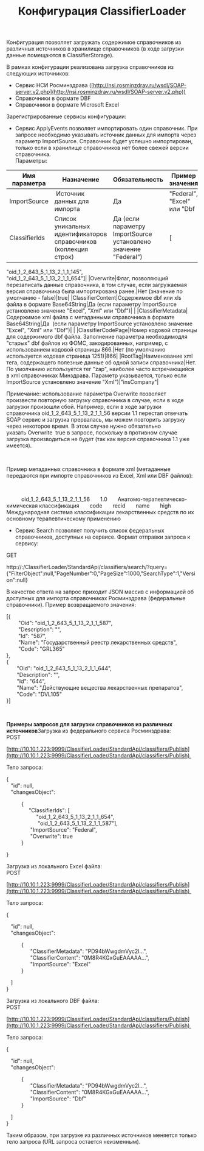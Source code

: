 ﻿---
layout: default
title: Конфигурация ClassifierLoader
position: 
categories: 
tags: 
---

Конфигурация позволяет загружать содержимое справочников из различных источников в хранилище справочников (в ходе загрузки данные помещаются в ClassifierStorage).

В рамках конфигурации реализована загрузка справочников из следующих источников:

* Сервис НСИ Росминздрава ([http://nsi.rosminzdrav.ru/wsdl/SOAP-server.v2.php](http://nsi.rosminzdrav.ru/wsdl/SOAP-server.v2.php))
* Справочники в формате DBF
* Справочники в формате Microsoft Excel

Зарегистрированные сервисы конфигурации:

* Сервис ApplyEvents позволяет импортировать один справочник. При запросе необходимо указывать источник данных для импорта через параметр ImportSource. Справочник будет успешно импортирован, только если в хранилище справочников нет более свежей версии справочника.    
Параметры:

|Имя параметра|Назначение|Обязательность|Пример значения|
|-------------|----------|--------------|---------------|
|ImportSource| Источник данных для импорта |Да|"Federal", "Excel" или "Dbf|
|ClassifierIds|Список уникальных идентификаторов справочников (коллекция строк)|Да (если параметру ImportSource установлено значение "Federal")|[  
 "oid_1_2_643_5_1_13_2_1_1_145",  
 "oid_1_2_643_5_1_13_2_1_1_654"]|
|Overwrite|Флаг, позволяющий перезаписать данные справочника, в том случае, если загружаемая версия справочника была импортирована ранее.|Нет (значение по умолчанию - false)|true|
|ClassifierContent|Содержимое dbf или xls файла в формате Base64String|Да (если параметру ImportSource установлено значение "Excel", "Xml" или "Dbf")| |
|ClassifierMetadata|Содержимое xml файла с метаданными справочника в формате Base64String|Да  (если параметру ImportSource установлено значение "Excel", "Xml" или "Dbf")| |
|ClassifierCodePage|Номер кодовой страницы для содержимого dbf файла. Заполнение параметра необходимодля "старых" dbf файлов из ФОМС, закодированных, например, с использованием кодовой страницы 866.|Нет (по умолчанию используется кодовая страница 1251)|866|
|RootTag|Наименование xml тега, содержащего полезные данные об одной записи справочника|Нет. По умолчанию используется тег "zap", наиболее часто встречающийся в xml справочниках Минздрава. Параметр указывается, только если ImportSource установлено значение "Xml")|"insCompany"|

  
Примечание: использование параметра Overwrite позволяет произвести повторную загрузку справочника в случае, если в ходе загрузки произошли сбой. Например, если в ходе загрузки справочника oid_1_2_643_5_1_13_2_1_1_56 версии 1.1 перестал отвечать SOAP сервис и загрузка прервалась, мы можем повторить загрузку через некоторое время. В этом случае нужно обязательно указать Overwrite  true в запросе, поскольку в противном случае загрузка производиться не будет (так как версия справочника 1.1 уже имеется).

 

Пример метаданных справочника в формате xml (метаданные передаются при импорте справочников из Excel, Xml или DBF файлов):

 <?xml version="1.0" encoding="UTF-8"?>

<classifier>  
   <properties>  
      <CodeSystem>oid_1_2_643_5_1_13_2_1_1_56</CodeSystem>  
      <CodeSystemVersion>1.0</CodeSystemVersion>  
      <CodeSystemName>Анатомо-терапевтическо-химическая классификация</CodeSystemName>  
      <CodeRef>code</CodeRef>  
      <IdRef>recid</IdRef>  
      <DisplayNameRef>name</DisplayNameRef>  
      <ParentRef>high</ParentRef>  
      <Description>Международная система классификации лекарственных средств по их основному терапевтическому применению</Description>  
   </properties>  
   <entries>   
      <entry name="recid" caption="Уникальный идентификатор" type="int" description=""/>  
      <entry name="code" caption="Код записи" type="string" description=""/>  
      <entry name="name" caption="Название лекарственного средства" type="string" description=""/>  
      <entry name="latname" caption="Латинское название лекарственного средства" type="string" description=""/>  
      <entry name="num" caption="NUM" type="string" description=""/>  
      <entry name="high" caption="УИ родительской записи" type="int" description=""/>  
   </entries>  
</classifier>

  




* Сервис Search позволяет получить список федеральных справочников, доступных на сервисе. Формат отправки запроса к сервису:

GET

http://<ServerName>:<PortName>/ClassifierLoader/StandardApi/classifiers/search/?query= {"FilterObject":null,"PageNumber":0,"PageSize":1000,"SearchType":1,"Version":null}

В качестве ответа на запрос приходит JSON массив с информацией об доступных для импорта справочниках Росминздрава (федеральные справочники). Пример возвращаемого значения:

[{  
        "Oid": "oid_1_2_643_5_1_13_2_1_1_587",  
        "Description": "",  
        "Id": "587",  
        "Name": "Государственный реестр лекарственных средств",  
        "Code": "GRL365"  
},  
{  
       "Oid": "oid_1_2_643_5_1_13_2_1_1_644",  
       "Description": "",  
       "Id": "644",  
       "Name": "Действующие вещества лекарственных препаратов",  
       "Code": "DVL105"  
}]



 

**Примеры запросов для загрузки справочников из различных источников**Загрузка из федерального сервиса Росминздрава:  
POST

[http://10.10.1.223:9999/ClassifierLoader/StandardApi/classifiers/Publish](http://10.10.1.223:9999/ClassifierLoader/StandardApi/classifiers/Publish) 

Тело запроса:

{  
   "id": null,  
   "changesObject":

          {  
               "ClassifierIds": [  
                    "oid_1_2_643_5_1_13_2_1_1_654",  
                     "oid_1_2_643_5_1_13_2_1_1_587"],  
                "ImportSource": "Federal",  
                "Overwrite": true  
          }

}

Загрузка из локального Excel файла:  
POST

[http://10.10.1.223:9999/ClassifierLoader/StandardApi/classifiers/Publish](http://10.10.1.223:9999/ClassifierLoader/StandardApi/classifiers/Publish) 

Тело запроса:

{

   "id": null,  
   "changesObject":

          {  
                "ClassifierMetadata": "PD94bWwgdmVyc2l...",  
                "ClassifierContent": "0M8R4KGxGuEAAAAA...",  
                "ImportSource": "Excel"  
          }

   ]  
}

Загрузка из локального DBF файла:  
POST

[http://10.10.1.223:9999/ClassifierLoader/StandardApi/classifiers/Publish](http://10.10.1.223:9999/ClassifierLoader/StandardApi/classifiers/Publish) 

Тело запроса:

{

   "id": null,  
   "changesObject":

          {  
                "ClassifierMetadata": "PD94bWwgdmVyc2l...",  
                "ClassifierContent": "0M8R4KGxGuEAAAAA...",  
                "ImportSource": "Dbf"  
          }

   ]  
}

  
Таким образом, при загрузке из различных источников меняется только тело запроса (URL запроса остается неизменным).

